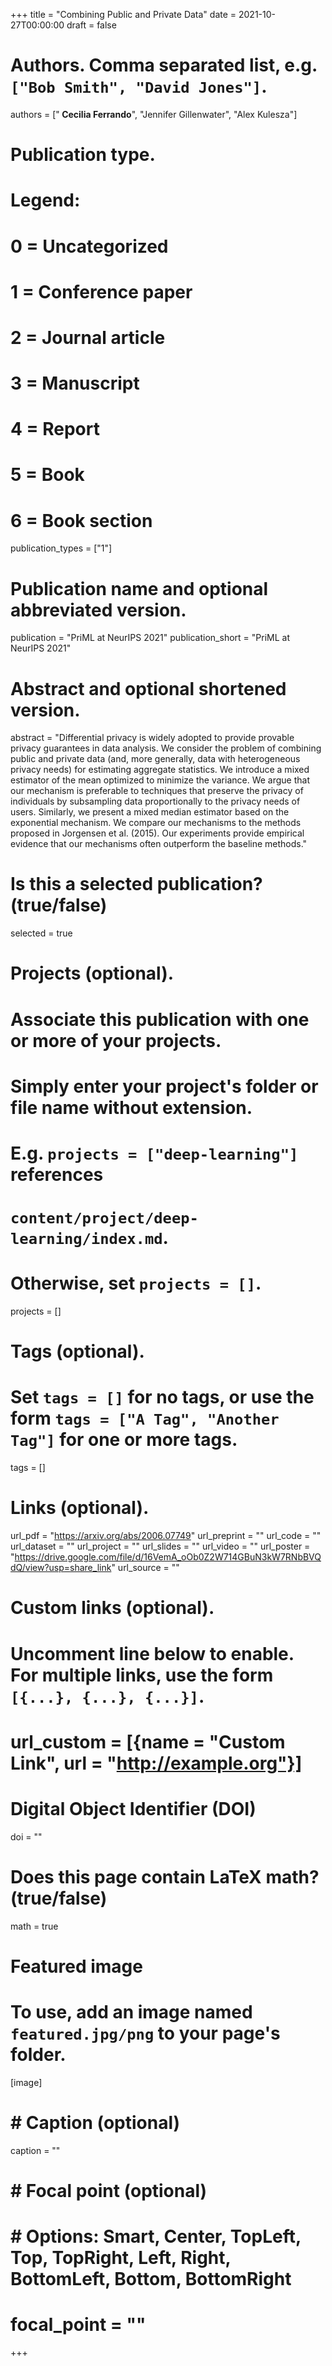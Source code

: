 +++
title = "Combining Public and Private Data"
date = 2021-10-27T00:00:00
draft = false

# Authors. Comma separated list, e.g. `["Bob Smith", "David Jones"]`.
authors = ["<b> Cecilia Ferrando</b>", "Jennifer Gillenwater", "Alex Kulesza"]

# Publication type.
# Legend:
# 0 = Uncategorized
# 1 = Conference paper
# 2 = Journal article
# 3 = Manuscript
# 4 = Report
# 5 = Book
# 6 = Book section
publication_types = ["1"]

# Publication name and optional abbreviated version.
publication = "PriML at NeurIPS 2021"
publication_short = "PriML at NeurIPS 2021"

# Abstract and optional shortened version.
abstract = "Differential privacy is widely adopted to provide provable privacy guarantees in data analysis. We consider the problem of combining public and private data (and, more generally, data with heterogeneous privacy needs) for estimating aggregate statistics. We introduce a mixed estimator of the mean optimized to minimize the variance. We argue that our mechanism is preferable to techniques that preserve the privacy of individuals by subsampling data proportionally to the privacy needs of users. Similarly, we present a mixed median estimator based on the exponential mechanism. We compare our mechanisms to the methods proposed in Jorgensen et al. (2015). Our experiments provide empirical evidence that our mechanisms often outperform the baseline methods."

# Is this a selected publication? (true/false)
selected = true

# Projects (optional).
#   Associate this publication with one or more of your projects.
#   Simply enter your project's folder or file name without extension.
#   E.g. `projects = ["deep-learning"]` references 
#   `content/project/deep-learning/index.md`.
#   Otherwise, set `projects = []`.
projects = []

# Tags (optional).
#   Set `tags = []` for no tags, or use the form `tags = ["A Tag", "Another Tag"]` for one or more tags.
tags = []

# Links (optional).
url_pdf = "https://arxiv.org/abs/2006.07749"
url_preprint = ""
url_code = ""
url_dataset = ""
url_project = ""
url_slides = ""
url_video = ""
url_poster = "https://drive.google.com/file/d/16VemA_oOb0Z2W714GBuN3kW7RNbBVQdQ/view?usp=share_link"
url_source = ""

# Custom links (optional).
#   Uncomment line below to enable. For multiple links, use the form `[{...}, {...}, {...}]`.
# url_custom = [{name = "Custom Link", url = "http://example.org"}]

# Digital Object Identifier (DOI)
doi = ""

# Does this page contain LaTeX math? (true/false)
math = true

# Featured image
# To use, add an image named `featured.jpg/png` to your page's folder. 
[image]
#  # Caption (optional)
  caption = ""

#  # Focal point (optional)
#  # Options: Smart, Center, TopLeft, Top, TopRight, Left, Right, BottomLeft, Bottom, BottomRight
#  focal_point = ""
+++
